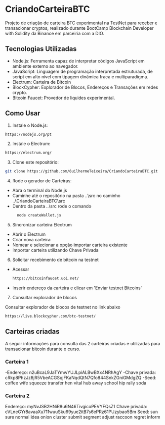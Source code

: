 # CriandoCarteiraBTC
Projeto de criação de carteira BTC experimental na TestNet para receber e transacionar cryptos, realizado durante BootCamp Blockchain Developer with Solidity da Binance em parceiria com a DIO.

## Tecnologias Utilizadas

- Node.js: Ferramenta capaz de interpretar códigos JavaScript em ambiente externo ao navegador.
- JavaScript: Linguagem de programação interpretada estruturada, de script em alto nível com tipagem dinâmica fraca e multiparadigma.
- Electrum: Carteira de Bitcoin
- BlockCypher: Explorador de Blocos, Endereços e Transações em redes crypto.
- Bitcoin Faucet: Provedor de liquides experimental.

## Como Usar

1. Instale o Node.js:

```bash
https://nodejs.org/pt
```

2. Instale o Electrum:

```bash
https://electrum.org/
```

3. Clone este repositório:

```bash
git clone https://github.com/6uilhermeTeixeira/CriandoCarteiraBTC.git
```

4. Rode o gerador de Carteiras:

- Abra o terminal do Node.js
- Caminhe até o repositório na pasta ..\src no caminho ..\CriandoCarteiraBTC\src
- Dentro da pasta ..\src rode o comando
  ```bash
    node createWallet.js
  ```

5. Sincronizar carteira Electrum
- Abrir o Electrum
- Criar nova carteira
- Nomear e selecionar a opção importar carteira existente
- Importar carteira utilizando Chave Privada

6. Solicitar recebimento de bitcoin na testnet
- Acessar
  ```bash
  https://bitcoinfaucet.uo1.net/
  ```
- Inserir endereço da carteira e clicar em 'Enviar testnet Bitcoins'

7. Consultar explorador de blocos

Consultar explorador de blocos de testnet no link abaixo
```bash
https://live.blockcypher.com/btc-testnet/
```

## Carteiras criadas

A seguir informações para consulta das 2 carteiras criadas e utilizadas para transacionar bitcoin durante o curso.

### Carteira 1
-Endereço:  n2uBcaL9JaTYmwYUJLpiALBwBXx4NRhAgY
-Chave privada: cRkp8PhzJz8jR5VbeACGSqjFKaNqdQtN7Qfo844SnkZGniGMdgZQ
-Seed: coffee wife squeeze transfer hen vital hub away school hip rally soda

### Carteira 2
Endereço:  myNvJSB2HNiR8u6N46TivgicoPEVYFQsZ1
Chave privada: cVLneGYr8avaaXu711wuuSku69yue2itB7s6ePRz61PUzybao5Bm
Seed: sun sure normal idea onion cluster submit segment adjust raccoon regret inform   

